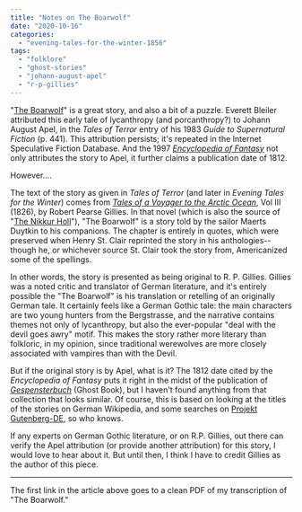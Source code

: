 ```yaml
---
title: "Notes on The Boarwolf"
date: "2020-10-16"
categories: 
  - "evening-tales-for-the-winter-1856"
tags: 
  - "folklore"
  - "ghost-stories"
  - "johann-august-apel"
  - "r-p-gillies"
---
```


"[The Boarwolf](https://darktalessleuth.wordpress.com/wp-content/uploads/2020/10/theboarwolf-1.pdf)" is a great story, and also a bit of a puzzle. Everett Bleiler attributed this early tale of lycanthropy (and porcanthropy?) to Johann August Apel, in the _Tales of Terror_ entry of his 1983 _Guide to Supernatural Fiction_ (p. 441). This attribution persists; it's repeated in the Internet Speculative Fiction Database. And the 1997 [_Encyclopedia of Fantasy_](http://sf-encyclopedia.uk/fe.php?nm=apel_johann_august) not only attributes the story to Apel, it further claims a publication date of 1812.

However....

<!--more-->

The text of the story as given in _Tales of Terror_ (and later in _Evening Tales for the Winter_) comes from [_Tales of a Voyager to the Arctic Ocean_](https://archive.org/details/talesavoyagerto02gillgoog/page/n311/mode/2up?q=boarwolf), Vol III (1826), by Robert Pearse Gillies. In that novel (which is also the source of "[The Nikkur Holl](https://darktalessleuth.wordpress.com/2020/09/23/notes-on-the-nikkur-holl/)"), "The Boarwolf" is a story told by the sailor Maerts Duytkin to his companions. The chapter is entirely in quotes, which were preserved when Henry St. Clair reprinted the story in his anthologies--though he, or whichever source St. Clair took the story from, Americanized some of the spellings.

In other words, the story is presented as being original to R. P. Gillies. Gillies was a noted critic and translator of German literature, and it's entirely possible the "The Boarwolf" is his translation or retelling of an originally German tale. It certainly feels like a German Gothic tale: the main characters are two young hunters from the Bergstrasse, and the narrative contains themes not only of lycanthropy, but also the ever-popular "deal with the devil goes awry" motif. This makes the story rather more literary than folkloric, in my opinion, since traditional werewolves are more closely associated with vampires than with the Devil.

But if the original story is by Apel, what is it? The 1812 date cited by the _Encyclopedia of Fantasy_ puts it right in the midst of the publication of [_Gespensterbuch_](https://de.wikipedia.org/wiki/Gespensterbuch) (Ghost Book), but I haven't found anything from that collection that looks similar. Of course, this is based on looking at the titles of the stories on German Wikipedia, and some searches on [Projekt Gutenberg-DE](https://www.projekt-gutenberg.org/), so who knows.

If any experts on German Gothic literature, or on R.P. Gillies, out there can verify the Apel attribution (or provide another attribution) for this story, I would love to hear about it. But until then, I think I have to credit Gillies as the author of this piece.

* * *

The first link in the article above goes to a clean PDF of my transcription of "The Boarwolf."
